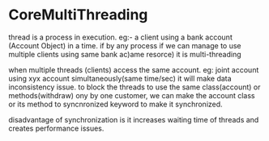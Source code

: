 # CoreMultiThreading

thread is a process in execution.  eg:- a client using a bank account (Account Object) in a time. if by any process if we can manage
to use multiple clients using same bank ac)ame resorce) it is multi-threading

when multiple threads (clients) access the same account. eg: joint account using xyx account simultaneously(same time/sec) it will make
data inconsistency issue. to block the threads to use the same class(account) or methods(withdraw) ony by one customer, we can make the account 
class or its method to syncnronized keyword to make it synchronized.

disadvantage of synchronization is it increases waiting time of threads
and creates performance issues.
